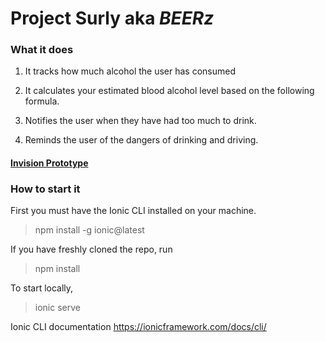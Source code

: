 
# Project Surly aka *BEERz*

### What it does
1. It tracks how much alcohol the user has consumed

2. It calculates your estimated blood alcohol level based on the following formula.

3. Notifies the user when they have had too much to drink.

4. Reminds the user of the dangers of drinking and driving.

#### [Invision Prototype](https://invis.io/GXFFJZWDR7C)


### How to start it

First you must have the Ionic CLI installed on your machine.
> npm install -g ionic@latest

If you have freshly cloned the repo, run
> npm install

To start locally,
> ionic serve

Ionic CLI documentation https://ionicframework.com/docs/cli/
